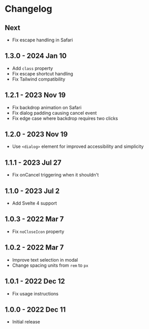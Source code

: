 # Changelog

## Next
- Fix escape handling in Safari

## 1.3.0 - 2024 Jan 10
- Add `class` property
- Fix escape shortcut handling
- Fix Tailwind compatibility

## 1.2.1 - 2023 Nov 19
- Fix backdrop animation on Safari
- Fix dialog padding causing cancel event
- Fix edge case where backdrop requires two clicks

## 1.2.0 - 2023 Nov 19
- Use `<dialog>` element for improved accessibility and simplicity

## 1.1.1 - 2023 Jul 27
- Fix onCancel triggering when it shouldn't

## 1.1.0 - 2023 Jul 2
- Add Svelte 4 support

## 1.0.3 - 2022 Mar 7
- Fix `noCloseIcon` property

## 1.0.2 - 2022 Mar 7
- Improve text selection in modal
- Change spacing units from `rem` to `px`

## 1.0.1 - 2022 Dec 12
- Fix usage instructions

## 1.0.0 - 2022 Dec 11
- Initial release
